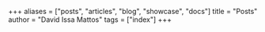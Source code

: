 +++
aliases = ["posts", "articles", "blog", "showcase", "docs"]
title = "Posts"
author = "David Issa Mattos"
tags = ["index"]
+++
